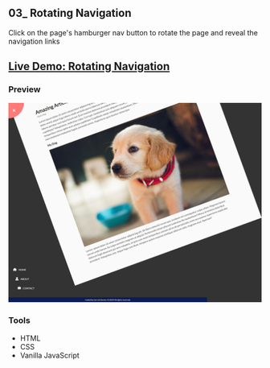 ## 03_ Rotating Navigation

Click on the page's hamburger nav button to rotate the page and reveal the navigation links

## [Live Demo: Rotating Navigation](https://03-rotating-navigation-gdbecker.replit.app/)

### Preview

!["HomePage"](./HomePage.png)

### Tools
- HTML
- CSS
- Vanilla JavaScript